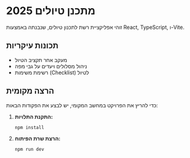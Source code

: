 # מתכנן טיולים 2025

זוהי אפליקציית רשת לתכנון טיולים, שנבנתה באמצעות React, TypeScript, ו-Vite.

## תכונות עיקריות
* מעקב אחר תקציב הטיול
* ניהול מסלולים ויעדים על גבי מפה
* רשימת משימות (Checklist) לטיול

## הרצה מקומית

כדי להריץ את הפרויקט במחשב המקומי, יש לבצע את הפקודות הבאות:

1.  **התקנת התלויות:**
    ```sh
    npm install
    ```

2.  **הרצת שרת הפיתוח:**
    ```sh
    npm run dev
    ```    

